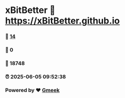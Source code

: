 # xBitBetter :link: https://xBitBetter.github.io 
### :page_facing_up: [14](https://xBitBetter.github.io/tag.html) 
### :speech_balloon: 0 
### :hibiscus: 18748 
### :alarm_clock: 2025-06-05 09:52:38 
### Powered by :heart: [Gmeek](https://github.com/Meekdai/Gmeek)
